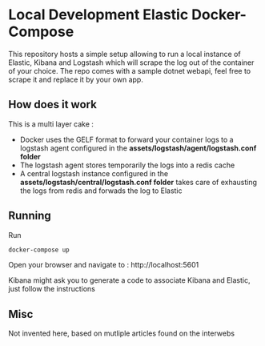 # Local Development Elastic Docker-Compose

This repository hosts a simple setup allowing to run a local instance of Elastic, Kibana and Logstash which will scrape the log out of the container of your choice.
The repo comes with a sample dotnet webapi, feel free to scrape it and replace it by your own app.

## How does it work

This is a multi layer cake :

 - Docker uses the GELF format to forward your container logs to a logstash agent configured in the **assets/logstash/agent/logstash.conf folder**
 - The logstash agent stores temporarily the logs into a redis cache
 - A central logstash instance configured in the **assets/logstash/central/logstash.conf folder** takes care of exhausting the logs from redis and forwads the log to Elastic

 ## Running

 Run

 ```bash
 docker-compose up
 ```

 Open your browser and navigate to : http://localhost:5601

 Kibana might ask you to generate a code to associate Kibana and Elastic, just follow the instructions

 ## Misc

 Not invented here, based on mutliple articles found on the interwebs